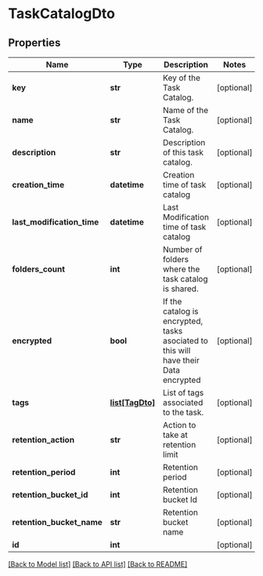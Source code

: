 # TaskCatalogDto

## Properties
Name | Type | Description | Notes
------------ | ------------- | ------------- | -------------
**key** | **str** | Key of the Task Catalog. | [optional] 
**name** | **str** | Name of the Task Catalog. | [optional] 
**description** | **str** | Description of this task catalog. | [optional] 
**creation_time** | **datetime** | Creation time of task catalog | [optional] 
**last_modification_time** | **datetime** | Last Modification time of task catalog | [optional] 
**folders_count** | **int** | Number of folders where the task catalog is shared. | [optional] 
**encrypted** | **bool** | If the catalog is encrypted, tasks asociated to this will have their Data encrypted | [optional] 
**tags** | [**list[TagDto]**](TagDto.md) | List of tags associated to the task. | [optional] 
**retention_action** | **str** | Action to take at retention limit | [optional] 
**retention_period** | **int** | Retention period | [optional] 
**retention_bucket_id** | **int** | Retention bucket Id | [optional] 
**retention_bucket_name** | **str** | Retention bucket name | [optional] 
**id** | **int** |  | [optional] 

[[Back to Model list]](../README.md#documentation-for-models) [[Back to API list]](../README.md#documentation-for-api-endpoints) [[Back to README]](../README.md)


